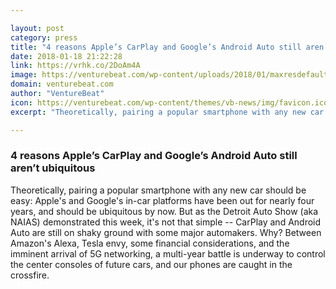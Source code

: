```yaml
---

layout: post
category: press
title: "4 reasons Apple’s CarPlay and Google’s Android Auto still aren’t ubiquitous"
date: 2018-01-18 21:22:28
link: https://vrhk.co/2DoAm4A
image: https://venturebeat.com/wp-content/uploads/2018/01/maxresdefault.jpg?fit=780%2C439&strip=all
domain: venturebeat.com
author: "VentureBeat"
icon: https://venturebeat.com/wp-content/themes/vb-news/img/favicon.ico
excerpt: "Theoretically, pairing a popular smartphone with any new car should be easy: Apple's and Google's in-car platforms have been out for nearly four years, and should be ubiquitous by now. But as the Detroit Auto Show (aka NAIAS) demonstrated this week, it's not that simple -- CarPlay and Android Auto are still on shaky ground with some major automakers. Why? Between Amazon's Alexa, Tesla envy, some financial considerations, and the imminent arrival of 5G networking, a multi-year battle is underway to control the center consoles of future cars, and our phones are caught in the crossfire."

---
```


### 4 reasons Apple’s CarPlay and Google’s Android Auto still aren’t ubiquitous

Theoretically, pairing a popular smartphone with any new car should be easy: Apple's and Google's in-car platforms have been out for nearly four years, and should be ubiquitous by now. But as the Detroit Auto Show (aka NAIAS) demonstrated this week, it's not that simple -- CarPlay and Android Auto are still on shaky ground with some major automakers. Why? Between Amazon's Alexa, Tesla envy, some financial considerations, and the imminent arrival of 5G networking, a multi-year battle is underway to control the center consoles of future cars, and our phones are caught in the crossfire.